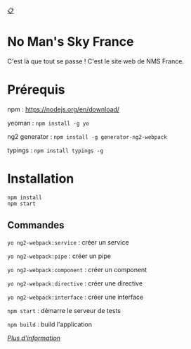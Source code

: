 [:clipboard:](https://github.com/NMSFrance/ourdoc)
# No Man's Sky France
C'est là que tout se passe ! C'est le site web de NMS France.

# Prérequis
npm : https://nodejs.org/en/download/

yeoman : `npm install -g yo`

ng2 generator : `npm install -g generator-ng2-webpack`

typings : `npm install typings -g`

# Installation
```
npm install
npm start
```

## Commandes
`yo ng2-webpack:service` : créer un service

`yo ng2-webpack:pipe` : créer un pipe

`yo ng2-webpack:component` : créer un component

`yo ng2-webpack:directive` : créer une directive

`yo ng2-webpack:interface` : créer une interface


`npm start` : démarre le serveur de tests

`npm build` : build l'application

_[Plus d'information](https://www.npmjs.com/package/generator-ng2-webpack)_
